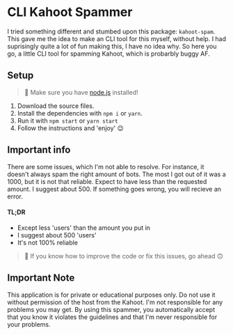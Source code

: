 # CLI Kahoot Spammer
I tried something different and stumbed upon this package: `kahoot-spam`. This gave me the idea to make an CLI tool for this myself, without help. I had suprisingly quite a lot of fun making this, I have no idea why. So here you go, a little CLI tool for spamming Kahoot, which is probarbly buggy AF.

## Setup
> 📢 Make sure you have [node.js](https://nodejs.org/en/) installed!

1. Download the source files.
2. Install the dependencies with `npm i` or `yarn`.
3. Run it with `npm start` or `yarn start`
4. Follow the instructions and 'enjoy' 😉

## Important info
There are some issues, which I'm not able to resolve. For instance, it doesn't always spam the right amount of bots. The most I got out of it was a 1000, but it is not that reliable. Expect to have less than the requested amount. I suggest about 500. If something goes wrong, you will recieve an error.
#### TL;DR
- Except less 'users' than the amount you put in
- I suggest about 500 'users'
- It's not 100% reliable

> 📢 If you know how to improve the code or fix this issues, go ahead 🙃

## Important Note
This application is for private or educational purposes only. Do not use it without permission of the host from the Kahoot. I'm not responsible for any problems you may get. By using this spammer, you automatically accept that you know it violates the guidelines and that I'm never responsible for your problems.